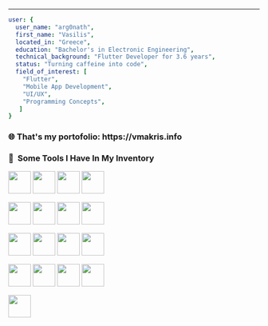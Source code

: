 ****** 

```yaml
user: {
  user_name: "arg0nath",
  first_name: "Vasilis",
  located_in: "Greece",
  education: "Bachelor's in Electronic Engineering",
  technical_background: "Flutter Developer for 3.6 years",
  status: "Turning caffeine into code",
  field_of_interest: [
    "Flutter",
    "Mobile App Development",
    "UI/UX",
    "Programming Concepts",
   ]
}
```

<h3> 🌐 That's my portofolio: https://vmakris.info</h3>
<h3> 🚀 &nbsp;Some Tools I Have In My Inventory</h3>
<p align="left">
<img src="https://cdn.jsdelivr.net/gh/devicons/devicon@latest/icons/vscode/vscode-original.svg" width="45" height="45" />
<img src="https://cdn.jsdelivr.net/gh/devicons/devicon@latest/icons/flutter/flutter-original.svg" width="45" height="45" />
<img src="https://cdn.jsdelivr.net/gh/devicons/devicon@latest/icons/dart/dart-original.svg" width="45" height="45" />
<img src="https://cdn.jsdelivr.net/gh/devicons/devicon@latest/icons/sqlite/sqlite-original.svg" width="45" height="45" />
</p>
<p align="left">
<img src="https://cdn.jsdelivr.net/gh/devicons/devicon@latest/icons/firebase/firebase-original.svg"  width="45" height="45" />

<img src="https://cdn.jsdelivr.net/gh/devicons/devicon@latest/icons/postman/postman-original.svg" width="45" height="45" />

<img src="https://cdn.jsdelivr.net/gh/devicons/devicon@latest/icons/androidstudio/androidstudio-original.svg" width="45" height="45" />
  <img src="https://cdn.jsdelivr.net/gh/devicons/devicon@latest/icons/xcode/xcode-original.svg" width="45" height="45" />
</p>
<p align="left">

<img src="https://cdn.jsdelivr.net/gh/devicons/devicon@latest/icons/python/python-original.svg" width="45" height="45"/>
<img src="https://cdn.jsdelivr.net/gh/devicons/devicon@latest/icons/anaconda/anaconda-original.svg"width="45" height="45" /> 
<img src="https://cdn.jsdelivr.net/gh/devicons/devicon@latest/icons/linux/linux-original.svg" width="45" height="45" />
<img src="https://cdn.jsdelivr.net/gh/devicons/devicon@latest/icons/jira/jira-original.svg"width="45" height="45" />
</p>
<p align="left">
<img src="https://cdn.jsdelivr.net/gh/devicons/devicon@latest/icons/nodejs/nodejs-plain-wordmark.svg" width="45" height="45" />
<img src="https://cdn.jsdelivr.net/gh/devicons/devicon@latest/icons/nodemon/nodemon-original.svg"width="45" height="45" />
<img src="https://cdn.jsdelivr.net/gh/devicons/devicon@latest/icons/photoshop/photoshop-original.svg" width="45" height="45" />
  <img src="https://cdn.jsdelivr.net/gh/devicons/devicon@latest/icons/postgresql/postgresql-plain.svg" width="45" height="45" />

</p>
<p align="left">
  <img src="https://cdn.jsdelivr.net/gh/devicons/devicon@latest/icons/github/github-original-wordmark.svg" width="45" height="45" />
</p>

